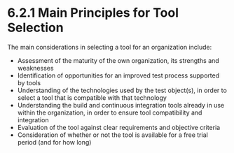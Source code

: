 # 6.2.1 Main Principles for Tool Selection

The main considerations in selecting a tool for an organization include: 

* Assessment of the maturity of the own organization, its strengths and weaknesses 
* Identification of opportunities for an improved test process supported by tools 
* Understanding of the technologies used by the test object\(s\), in order to select a tool that is compatible with that technology 
* Understanding the build and continuous integration tools already in use within the organization, in order to ensure tool compatibility and integration 
* Evaluation of the tool against clear requirements and objective criteria 
* Consideration of whether or not the tool is available for a free trial period \(and for how long\)


